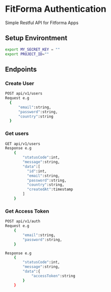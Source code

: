 # FitForma Authentication
Simple Restful API for Fitforma Apps


## Setup Environtment

```bash
export MY_SECRET_KEY = ""
export PROJECT_ID=""
```

## Endpoints

### Create User 
```bash
POST api/v1/users
Request e.g 
  {                               
      "email":string,
      "password":string,
      "country":string
  }                            
```
### Get users            
```bash                    
GET api/v1/users          
Response e.g                
    {                      
        "statusCode":int,
        "message":string,
        "data":[
          "id":int,
          "email":string,
          "password":string,
          "country":string,
          "createdAt":timestamp
        ]
    }                      
```                        

### Get Access Token
```bash
POST api/v1/auth
Request e.g 
    {
        "email":string,
        "password":string,
    }

Response e.g
    {
        "statusCode":int,
        "message":string,
        "data":{
            "accessToken":string
        }
    }

```
